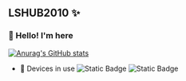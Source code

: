 ## LSHUB2010 ✨
### 👋 Hello! I'm here 
[![Anurag's GitHub stats](https://github-readme-stats.vercel.app/api?username=lshub2010&show_icons=true&theme=radical)](https://github.com/lshub2010)
- 📱 Devices in use
![Static Badge](https://img.shields.io/badge/Redmi%20Note%2011%204G-orange)
![Static Badge](https://img.shields.io/badge/iPhone%208-orange)

<!--
**lshub2010/lshub2010** is a ✨ _special_ ✨ repository because its `README.md` (this file) appears on your GitHub profile.

Here are some ideas to get you started:

- 🔭 I’m currently working on ...
- 🌱 I’m currently learning ...
- 👯 I’m looking to collaborate on ...
- 🤔 I’m looking for help with ...
- 💬 Ask me about ...
- 📫 How to reach me: ...
- 😄 Pronouns: ...
- ⚡ Fun fact: ...
-->
